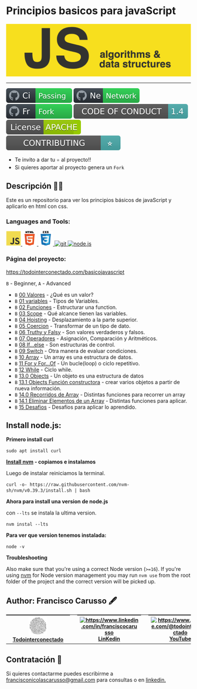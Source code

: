 # Principios basicos para javaScript

![Layout preview for the Todointerconectado page](/css/images/miniatura.png)

<hr/>

[![CI](css/images/badge.svg)](https://github.com/Todointerconectado/basicojavascript/actions)
[![network](css/images/badgeNetwork.svg)](https://github.com/Todointerconectado/basicojavascript/network)
[![fork](css/images/badgeFork.svg)](https://github.com/Todointerconectado/basicojavascript/fork)
[![CONTRIBUTING](css/images/codeOfConduct.svg)](https://github.com/Todointerconectado/basicojavascript/blob/main/CODE_OF_CONDUCT.md)
[![CODE OF CONDUCT](css/images/License-APACHE.svg)](https://github.com/Todointerconectado/basicojavascript/blob/main/LICENSE)
[![CODE OF CONDUCT](css/images/contributing.svg)](https://github.com/Todointerconectado/basicojavascript/blob/main/CONTRIBUTING.md)

* Te invito a dar tu `⭐` al proyecto!!
* Si quieres aportar al proyecto genera un `Fork`

## Descripción 👨‍💼

Este es un repositorio para ver los principios básicos de javaScript y aplicarlo en html con css.
<h3 align="left">Languages and Tools:</h3>
<p align="left"> 
    <a href="https://developer.mozilla.org/en-US/docs/Web/JavaScript" target="_blank" rel="noreferrer">
        <img src="https://raw.githubusercontent.com/devicons/devicon/master/icons/javascript/javascript-original.svg" alt="javascript" width="40" height="40"/> 
    </a> 
    <a href="https://www.w3.org/html/" target="_blank" rel="noreferrer">
        <img src="https://raw.githubusercontent.com/devicons/devicon/master/icons/html5/html5-original-wordmark.svg" alt="html5" width="40" height="40"/>
    </a>
    <a href="https://www.w3schools.com/css/" target="_blank" rel="noreferrer">
        <img src="https://raw.githubusercontent.com/devicons/devicon/master/icons/css3/css3-original-wordmark.svg" alt="css3" width="40" height="40"/> 
    </a>
    <a href="https://git-scm.com/" target="_blank" rel="noreferrer">
        <img src="https://www.vectorlogo.zone/logos/git-scm/git-scm-icon.svg" alt="git" width="40" height="40"/> </a>
    <a href="https://nodejs.org/en/" target="_blank" rel="noreferrer">
        <img src="https://www.vectorlogo.zone/logos/nodejs/nodejs-ar21.svg" alt="node.js" width="80" height="40"/> 
    </a>
</p>
<h3 align="left">Página del proyecto:</h3>
<a href="https://todointerconectado.com/basicojavascript" target="_black">https://todointerconectado.com/basicojavascript</a>

`B` - Beginner, `A` - Advanced

* `B` [00 Valores](https://github.com/Todointerconectado/basicojavascript/blob/main/script/00_Valores.js) - ¿Qué es un valor?
* `B` [01 variables](https://github.com/Todointerconectado/basicojavascript/blob/main/script/01_variables.js) - Tipos de Variables.
* `B` [02 Funciones](https://github.com/Todointerconectado/basicojavascript/blob/main/script/02_funciones.js) - Estructurar una function.
* `B` [03 Scope](https://github.com/Todointerconectado/basicojavascript/blob/main/script/03_scope.js) - Qué alcance tienen las variables.
* `B` [04 Hoisting](https://github.com/Todointerconectado/basicojavascript/blob/main/script/04_Hoisting.js) - Desplazamiento a la parte superior.
* `B` [05 Coercion](https://github.com/Todointerconectado/basicojavascript/blob/main/script/05_coercion.js) - Transformar de un tipo de dato.
* `B` [06 Truthy y Falsy](https://github.com/Todointerconectado/basicojavascript/blob/main/script/06_TruthyyFalsy.js) - Son valores verdaderos y falsos.
* `B` [07 Operadores](https://github.com/Todointerconectado/basicojavascript/blob/main/script/07_Operadores.js) - Asignación, Comparación y Aritméticos.
* `B` [08 If...else](https://github.com/Todointerconectado/basicojavascript/blob/main/script/08_if-else.js) - Son estructuras de control.
* `B` [09 Switch](https://github.com/Todointerconectado/basicojavascript/blob/main/script/09_switch.js) - Otra manera de evaluar condiciones.
* `B` [10 Array](https://github.com/Todointerconectado/basicojavascript/blob/main/script/10_array.js) - Un array es una estructura de datos.
* `B` [11 For y For...Of](https://github.com/Todointerconectado/basicojavascript/blob/main/script/11_foryForOf.js) - Un bucle(loop) o ciclo repetitivo.
* `B` [12 While](https://github.com/Todointerconectado/basicojavascript/blob/main/script/12_While.js) - Ciclo while.
* `B` [13.0 Objects](https://github.com/Todointerconectado/basicojavascript/blob/main/script/13-0_objects.js) - Un objeto es una estructura de datos
* `B` [13.1 Objects Función constructora](https://github.com/Todointerconectado/basicojavascript/blob/main/script/13-1_objectsFuncionConstructora.js) - crear varios objetos a partir de nueva información.
* `B` [14.0 Recorridos de Array](https://github.com/Todointerconectado/basicojavascript/blob/main/script/4-0_RecorridosDeArray.js) - Distintas funciones para recorrer un array
* `B` [14.1 Eliminar Elementos de un Array](https://github.com/Todointerconectado/basicojavascript/blob/main/script/14-1_eliminarElementosDeUnArray.js) - Distintas funciones para aplicar.
* `B` [15 Desafios](https://github.com/Todointerconectado/basicojavascript/blob/main/script/15_desafios.js) - Desafios para aplicar lo aprendido.

## Install node.js:

**Primero install curl**
```
sudo apt install curl
```

**[Install nvm](https://github.com/nvm-sh/nvm#manual-install) - copiamos e instalamos**

Luego de instalar reiniciamos la terminal.

```
curl -o- https://raw.githubusercontent.com/nvm-sh/nvm/v0.39.3/install.sh | bash
```

**Ahora para install una version de node.js**

con ``--lts`` se instala la ultima version.

```
nvm instal --lts
```

**Para ver que version tenemos instalada:**

```
node -v
```

**Troubleshooting**

Also make sure that you're using a correct Node version (`>=16`). If you're using [nvm](https://github.com/nvm-sh/nvm) for Node version management you may run `nvm use` from the root folder of the project and the correct version will be picked up.


## Author: Francisco Carusso 🖋

 <table align="center">
        <tr style="display: flex; gap: 20px;">
            <!-- <td align="center"> -->
                <th align="center" style="width: 160px;">
                    <a href="https://todointerconectado.com">
                        <img
                        src="https://github.com/Todointerconectado/todointerconectado.github.io/blob/main/CSS/img/favicons/apple-icon-114x114.png"
                        width="50"
                        height="50"
                        />
                    </a>
                    <br/>
                    <a href="https://todointerconectado.com"  target="_blank">
                        Todointerconectado
                    </a>
                </th>
                <th align="center" style="width: 160px;">
                    <a href="https://www.linkedin.com/in/franciscocarusso" target="_blank">
                        <img
                        src="https://raw.githubusercontent.com/rahuldkjain/github-profile-readme-generator/master/src/images/icons/Social/linked-in-alt.svg"
                        alt="https://www.linkedin.com/in/franciscocarusso"
                        width="50"
                        height="50"
                        />
                    </a>
                    <br />
                    <a href="https://www.linkedin.com/in/franciscocarusso"  target="_blank">
                        <span>LinKedin</span>
                    </a>
                </th>
                <th align="center"  style="width: 160px;">
                    <a href="https://www.youtube.com/@todointerconectado" target="_blank">
                        <img
                        src="https://raw.githubusercontent.com/rahuldkjain/github-profile-readme-generator/master/src/images/icons/Social/youtube.svg"
                        alt="https://www.youtube.com/@todointerconectado"
                        width="50"
                        height="50"
                        />
                    </a>
                    <br />
                    <a href="https://www.youtube.com/@todointerconectado"  target="_blank">
                        <span>YouTube</span>
                    </a>
                </th>
            <!-- </td> -->
        </tr>
    </table>

## Contratación 📧
Si quieres contactarme puedes escribirme a francisconicolascarusso@gmail.com para consultas o en <a href="https://www.linkedin.com/in/franciscocarusso" target="_blank">linkedin.</a>
